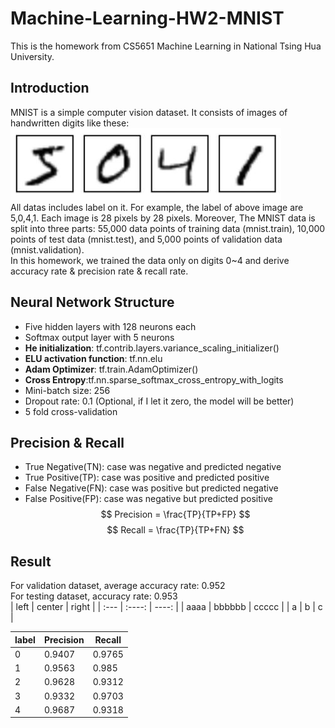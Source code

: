 # Machine-Learning-HW2-MNIST
This is the homework from CS5651 Machine Learning in National Tsing Hua University.

## Introduction
MNIST is a simple computer vision dataset. It consists of images of handwritten digits like these:
![handwriting](https://github.com/ChenBlue/Machine-Learning-HW2-MNIST/blob/master/handwriting.JPG) </br>
All datas includes label on it. For example, the label of above image are 5,0,4,1. Each image is 28 pixels by 28 pixels. Moreover, The MNIST data is split into three parts: 55,000 data points of training data (mnist.train), 10,000 points of test data (mnist.test), and 5,000 points of validation data (mnist.validation). </br>
In this homework, we trained the data only on digits 0~4 and derive accuracy rate & precision rate & recall rate.

## Neural Network Structure
- Five hidden layers with 128 neurons each
- Softmax output layer with 5 neurons
- **He initialization**: tf.contrib.layers.variance_scaling_initializer()
- **ELU activation function**: tf.nn.elu
- **Adam Optimizer**: tf.train.AdamOptimizer()
- **Cross Entropy**:tf.nn.sparse_softmax_cross_entropy_with_logits
- Mini-batch size: 256
- Dropout rate: 0.1 (Optional, if I let it zero, the model will be better)
- 5 fold cross-validation

## Precision & Recall
- True Negative(TN): case was negative and predicted negative
- True Positive(TP): case was positive and predicted positive
- False Negative(FN): case was positive but predicted negative
- False Positive(FP): case was negative but predicted positive
$$ Precision = \frac{TP}{TP+FP} $$
$$ Recall = \frac{TP}{TP+FN} $$

## Result
For validation dataset, average accuracy rate: 0.952 </br>
For testing dataset, accuracy rate: 0.953 </br>
| left | center | right |
| :--- | :----: | ----: |
| aaaa | bbbbbb | ccccc |
| a    | b      | c     |

| label | Precision | Recall |
| ----- |-----------| ------ |
|0 | 0.9407 | 0.9765 |
|1 | 0.9563 | 0.985 |
|2 | 0.9628 | 0.9312 |
|3 | 0.9332 | 0.9703 |
|4 | 0.9687 | 0.9318 |
